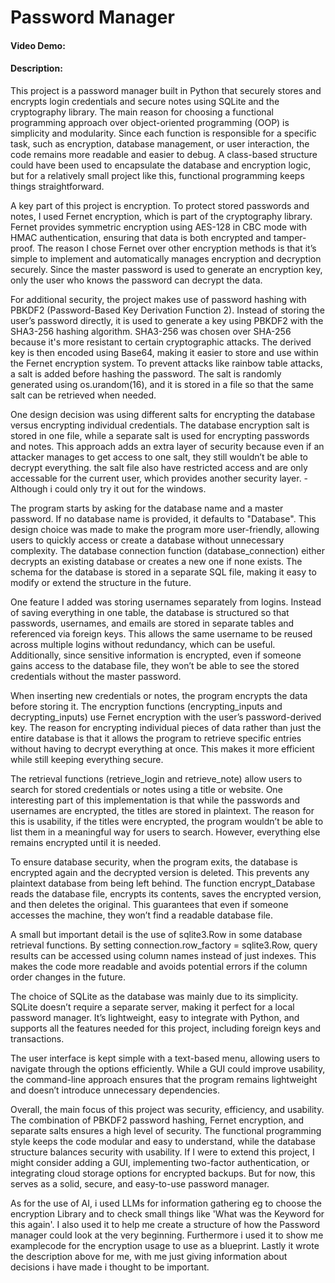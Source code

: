 # Password Manager
#### Video Demo:  <URL HERE>
#### Description:

This project is a password manager built in Python that securely stores and encrypts login credentials and secure notes using SQLite and the cryptography library. The main reason for choosing a functional programming approach over object-oriented programming (OOP) is simplicity and modularity. Since each function is responsible for a specific task, such as encryption, database management, or user interaction, the code remains more readable and easier to debug. A class-based structure could have been used to encapsulate the database and encryption logic, but for a relatively small project like this, functional programming keeps things straightforward.

A key part of this project is encryption. To protect stored passwords and notes, I used Fernet encryption, which is part of the cryptography library. Fernet provides symmetric encryption using AES-128 in CBC mode with HMAC authentication, ensuring that data is both encrypted and tamper-proof. The reason I chose Fernet over other encryption methods is that it’s simple to implement and automatically manages encryption and decryption securely. Since the master password is used to generate an encryption key, only the user who knows the password can decrypt the data.

For additional security, the project makes use of password hashing with PBKDF2 (Password-Based Key Derivation Function 2). Instead of storing the user’s password directly, it is used to generate a key using PBKDF2 with the SHA3-256 hashing algorithm. SHA3-256 was chosen over SHA-256 because it's more resistant to certain cryptographic attacks. The derived key is then encoded using Base64, making it easier to store and use within the Fernet encryption system. To prevent attacks like rainbow table attacks, a salt is added before hashing the password. The salt is randomly generated using os.urandom(16), and it is stored in a file so that the same salt can be retrieved when needed.

One design decision was using different salts for encrypting the database versus encrypting individual credentials. The database encryption salt is stored in one file, while a separate salt is used for encrypting passwords and notes. This approach adds an extra layer of security because even if an attacker manages to get access to one salt, they still wouldn’t be able to decrypt everything. the salt file also have restricted access and are only accessable for the current user, which provides another security layer. - Although i could only try it out for the windows.

The program starts by asking for the database name and a master password. If no database name is provided, it defaults to "Database". This design choice was made to make the program more user-friendly, allowing users to quickly access or create a database without unnecessary complexity. The database connection function (database_connection) either decrypts an existing database or creates a new one if none exists. The schema for the database is stored in a separate SQL file, making it easy to modify or extend the structure in the future.

One feature I added was storing usernames separately from logins. Instead of saving everything in one table, the database is structured so that passwords, usernames, and emails are stored in separate tables and referenced via foreign keys. This allows the same username to be reused across multiple logins without redundancy, which can be useful. Additionally, since sensitive information is encrypted, even if someone gains access to the database file, they won’t be able to see the stored credentials without the master password.

When inserting new credentials or notes, the program encrypts the data before storing it. The encryption functions (encrypting_inputs and decrypting_inputs) use Fernet encryption with the user’s password-derived key. The reason for encrypting individual pieces of data rather than just the entire database is that it allows the program to retrieve specific entries without having to decrypt everything at once. This makes it more efficient while still keeping everything secure.

The retrieval functions (retrieve_login and retrieve_note) allow users to search for stored credentials or notes using a title or website. One interesting part of this implementation is that while the passwords and usernames are encrypted, the titles are stored in plaintext. The reason for this is usability, if the titles were encrypted, the program wouldn’t be able to list them in a meaningful way for users to search. However, everything else remains encrypted until it is needed.

To ensure database security, when the program exits, the database is encrypted again and the decrypted version is deleted. This prevents any plaintext database from being left behind. The function encrypt_Database reads the database file, encrypts its contents, saves the encrypted version, and then deletes the original. This guarantees that even if someone accesses the machine, they won’t find a readable database file.

A small but important detail is the use of sqlite3.Row in some database retrieval functions. By setting connection.row_factory = sqlite3.Row, query results can be accessed using column names instead of just indexes. This makes the code more readable and avoids potential errors if the column order changes in the future.

The choice of SQLite as the database was mainly due to its simplicity. SQLite doesn’t require a separate server, making it perfect for a local password manager. It’s lightweight, easy to integrate with Python, and supports all the features needed for this project, including foreign keys and transactions.

The user interface is kept simple with a text-based menu, allowing users to navigate through the options efficiently. While a GUI could improve usability, the command-line approach ensures that the program remains lightweight and doesn’t introduce unnecessary dependencies.

Overall, the main focus of this project was security, efficiency, and usability. The combination of PBKDF2 password hashing, Fernet encryption, and separate salts ensures a high level of security. The functional programming style keeps the code modular and easy to understand, while the database structure balances security with usability. If I were to extend this project, I might consider adding a GUI, implementing two-factor authentication, or integrating cloud storage options for encrypted backups. But for now, this serves as a solid, secure, and easy-to-use password manager.

As for the use of AI, i used LLMs for information gathering eg to choose the encryption Library and to check small things like 'What was the Keyword for this again'. I also used it to help me create a structure of how the Password manager could look at the very beginning. Furthermore i used it to show me examplecode for the encryption usage to use as a blueprint. Lastly it wrote the description above for me, with me just giving information about decisions i have made i thought to be important.